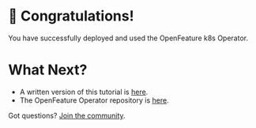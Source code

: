 # 🎉 Congratulations!

You have successfully deployed and used the OpenFeature k8s Operator.

# What Next?

- A written version of this tutorial is [here](https://docs.openfeature.dev/docs/tutorials/ofo).
- The OpenFeature Operator repository is [here](https://github.com/open-feature/open-feature-operator).

Got questions? [Join the community](https://github.com/open-feature/community).